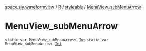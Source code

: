[space.siy.waveformview](../../index.md) / [R](../index.md) / [styleable](index.md) / [MenuView_subMenuArrow](./-menu-view_sub-menu-arrow.md)

# MenuView_subMenuArrow

`static var MenuView_subMenuArrow: `[`Int`](https://kotlinlang.org/api/latest/jvm/stdlib/kotlin/-int/index.html)
`static var MenuView_subMenuArrow: `[`Int`](https://kotlinlang.org/api/latest/jvm/stdlib/kotlin/-int/index.html)
